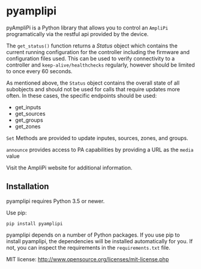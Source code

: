 pyamplipi
====

pyAmpliPi is a Python library that allows you to
control an `AmpliPi` programatically via the restful api provided by the device.

The `get_status()` function returns a _Status_ object which contains the current running configuration for the 
controller including the firmware and configuration files used. This can be used to verify connectivity to a 
controller and `keep-alive/healthchecks` regularly, however should be limited to once every 60 seconds. 

As mentioned above, the `Status` object contains the overall state of all subobjects and should not be used for 
calls that require updates more often. In these cases, the specific endpoints should be used:
- get_inputs
- get_sources
- get_groups
- get_zones

`Set` Methods are provided to update inputes, sources, zones, and groups.

`announce` provides access to PA capabilities by providing a URL as the `media` value

Visit the AmpliPi website for additional information.

Installation
------------

pyamplipi requires Python 3.5 or newer.

Use pip:

``pip install pyamplipi``


pyamplipi depends on a number of Python packages. If you use pip to install pyamplipi,
the dependencies will be installed automatically for you. If not, you can inspect
the requirements in the `requirements.txt` file.

MIT license: http://www.opensource.org/licenses/mit-license.php